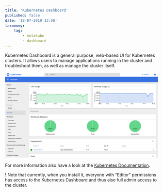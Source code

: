 ```yaml
---
title: 'Kubernetes Dashboard'
published: false
date: '18-07-2019 13:00'
taxonomy:
    tag:
        - metakube
        - dashboard
---
```


Kubernetes Dashboard is a general purpose, web-based UI for Kubernetes clusters. It allows users to manage applications running in the cluster and troubleshoot them, as well as manage the cluster itself.

![Kubernetes Dashboard Main Page](kubernetes-dashboard.png)

For more information also have a look at the [Kubernetes Documentation](https://kubernetes.io/docs/tasks/access-application-cluster/web-ui-dashboard/).

! Note that currently, when you install it, everyone with "Editor" permissions has access to the Kubernetes Dashboard and thus also full admin access to the cluster.
